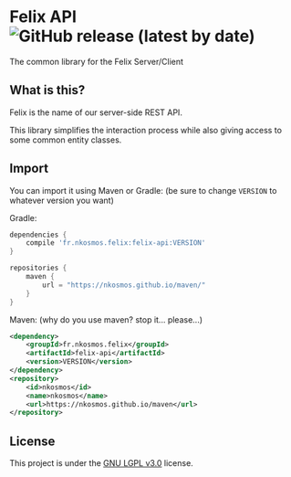 # Felix API ![GitHub release (latest by date)](https://img.shields.io/github/v/release/nKosmos/felix-api?style=flat-square)

The common library for the Felix Server/Client

## What is this?
Felix is the name of our server-side REST API.

This library simplifies the interaction process while also giving access to some common entity classes.

## Import
You can import it using Maven or Gradle: (be sure to change `VERSION` to whatever version you want)

Gradle:
```gradle
dependencies {
    compile 'fr.nkosmos.felix:felix-api:VERSION'
}

repositories {
    maven {
        url = "https://nkosmos.github.io/maven/"
    }
}
```

Maven: (why do you use maven? stop it... please...)
```xml
<dependency>
    <groupId>fr.nkosmos.felix</groupId>
    <artifactId>felix-api</artifactId>
    <version>VERSION</version>
</dependency>
<repository>
    <id>nkosmos</id>
    <name>nkosmos</name>
    <url>https://nkosmos.github.io/maven</url>
</repository>
```

## License
This project is under the [GNU LGPL v3.0](https://github.com/nkosmos/felix-api/blob/master/LICENSE) license.